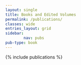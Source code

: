 ```yaml
---
layout: single
title: Books and Edited Volumes
permalink: /publications/
classes: wide
entries_layout: grid
sidebar:
        nav: pubs
pub-type: book
---
```

{% include publications %}
